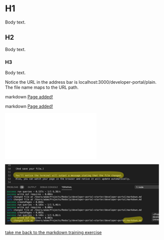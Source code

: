 # H1

Body text.

## H2

Body text.

### H3

Body text.

Notice the URL in the address bar is localhost:3000/developer-portal/plain.
The file name maps to the URL path.

markdown
[Page added!](plain2.md)

markdown
[Page added!](plain3.md)


<embed src="./snippets/_snippet_test.md" />

![markdown file changed](./images/markdown-file-changed.png)

[take me back to the markdown training exercise](markdown.md)